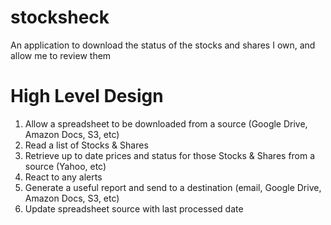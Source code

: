 # stocksheck
An application to download the status of the stocks and shares I own, and allow me to review them

# High Level Design

1. Allow a spreadsheet to be downloaded from a source (Google Drive, Amazon Docs, S3, etc)
1. Read a list of Stocks & Shares
1. Retrieve up to date prices and status for those Stocks & Shares from a source (Yahoo, etc)
1. React to any alerts
1. Generate a useful report and send to a destination (email, Google Drive, Amazon Docs, S3, etc)
1. Update spreadsheet source with last processed date


